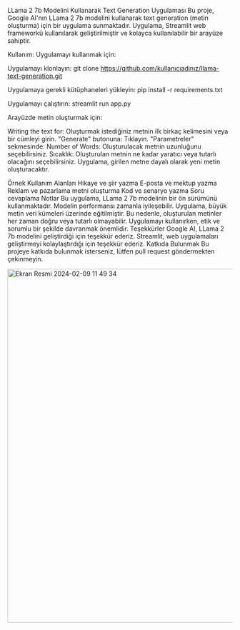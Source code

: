 
LLama 2 7b Modelini Kullanarak Text Generation Uygulaması
Bu proje, Google AI'nın LLama 2 7b modelini kullanarak text generation (metin oluşturma) için bir uygulama sunmaktadır.
Uygulama, Streamlit web frameworkü kullanılarak geliştirilmiştir ve kolayca kullanılabilir bir arayüze sahiptir.

Kullanım: 
Uygulamayı kullanmak için:

Uygulamayı klonlayın:
git clone https://github.com/kullanıcıadınız/llama-text-generation.git

Uygulamaya gerekli kütüphaneleri yükleyin:
pip install -r requirements.txt

Uygulamayı çalıştırın:
streamlit run app.py

Arayüzde metin oluşturmak için:

Writing the text for:  Oluşturmak istediğiniz metnin ilk birkaç kelimesini veya bir cümleyi girin.
"Generate" butonuna: Tıklayın.
"Parametreler" sekmesinde:
Number of Words: Oluşturulacak metnin uzunluğunu seçebilirsiniz.
Sıcaklık: Oluşturulan metnin ne kadar yaratıcı veya tutarlı olacağını seçebilirsiniz.
Uygulama, girilen metne dayalı olarak yeni metin oluşturacaktır.

Örnek Kullanım Alanları
Hikaye ve şiir yazma
E-posta ve mektup yazma
Reklam ve pazarlama metni oluşturma
Kod ve senaryo yazma
Soru cevaplama
Notlar
Bu uygulama, LLama 2 7b modelinin bir ön sürümünü kullanmaktadır. Modelin performansı zamanla iyileşebilir.
Uygulama, büyük metin veri kümeleri üzerinde eğitilmiştir. Bu nedenle, oluşturulan metinler her zaman doğru veya tutarlı olmayabilir.
Uygulamayı kullanırken, etik ve sorumlu bir şekilde davranmak önemlidir.
Teşekkürler
Google AI, LLama 2 7b modelini geliştirdiği için teşekkür ederiz.
Streamlit, web uygulamaları geliştirmeyi kolaylaştırdığı için teşekkür ederiz.
Katkıda Bulunmak
Bu projeye katkıda bulunmak isterseniz, lütfen pull request göndermekten çekinmeyin.


<img width="792" alt="Ekran Resmi 2024-02-09 11 49 34" src="https://github.com/iclal07/LLama-2-7b-Text-Generation/assets/58071165/5d3fc211-3f93-48c4-af01-0795debac12a">

